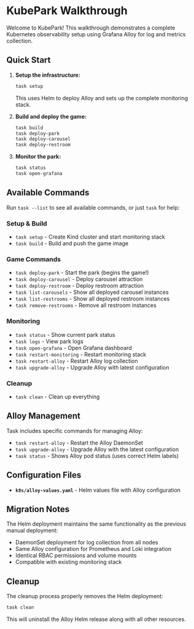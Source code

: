 # KubePark Walkthrough

Welcome to KubePark! This walkthrough demonstrates a complete Kubernetes observability setup using Grafana Alloy for log and metrics collection.

## Quick Start

1. **Setup the infrastructure:**

   ```bash
   task setup
   ```

   This uses Helm to deploy Alloy and sets up the complete monitoring stack.

2. **Build and deploy the game:**

   ```bash
   task build
   task deploy-park
   task deploy-carousel
   task deploy-restroom
   ```

3. **Monitor the park:**
   ```bash
   task status
   task open-grafana
   ```

## Available Commands

Run `task --list` to see all available commands, or just `task` for help:

### Setup & Build

- `task setup` - Create Kind cluster and start monitoring stack
- `task build` - Build and push the game image

### Game Commands

- `task deploy-park` - Start the park (begins the game!)
- `task deploy-carousel` - Deploy carousel attraction
- `task deploy-restroom` - Deploy restroom attraction
- `task list-carousels` - Show all deployed carousel instances
- `task list-restrooms` - Show all deployed restroom instances
- `task remove-restrooms` - Remove all restroom instances

### Monitoring

- `task status` - Show current park status
- `task logs` - View park logs
- `task open-grafana` - Open Grafana dashboard
- `task restart-monitoring` - Restart monitoring stack
- `task restart-alloy` - Restart Alloy log collection
- `task upgrade-alloy` - Upgrade Alloy with latest configuration

### Cleanup

- `task clean` - Clean up everything

## Alloy Management

Task includes specific commands for managing Alloy:

- `task restart-alloy` - Restart the Alloy DaemonSet
- `task upgrade-alloy` - Upgrade Alloy with the latest configuration
- `task status` - Shows Alloy pod status (uses correct Helm labels)

## Configuration Files

- **`k8s/alloy-values.yaml`** - Helm values file with Alloy configuration

## Migration Notes

The Helm deployment maintains the same functionality as the previous manual deployment:

- DaemonSet deployment for log collection from all nodes
- Same Alloy configuration for Prometheus and Loki integration
- Identical RBAC permissions and volume mounts
- Compatible with existing monitoring stack

## Cleanup

The cleanup process properly removes the Helm deployment:

```bash
task clean
```

This will uninstall the Alloy Helm release along with all other resources.

